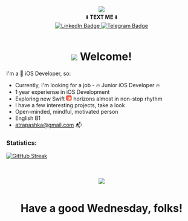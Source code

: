 <div id="header" align="center">
  <img src="https://media.giphy.com/media/JQpOCgnGfb7FCvEVrd/giphy.gif" width="228"/>
  <br align="center">⬇️<b>&nbspTEXT ME&nbsp</b>⬇️</br>
  <div id="badges">
  <a href="https://www.linkedin.com/in/atrapashkadevswift/">
    <img src="https://img.shields.io/badge/LinkedIn-blue?style=for-the-badge&logo=linkedin&logoColor=white" alt="LinkedIn Badge"/>
  </a>
  <a href="https://www.t.me/atrapashka">
    <img src="https://img.shields.io/badge/Telegram-blue?style=for-the-badge&logo=telegram&logoColor=white" alt="Telegram Badge"/>
  </a>
</div>
  <img src="https://komarev.com/ghpvc/?username=atrapashka&style=flat-square&color=blue" alt=""/>
</div>

<h1 align="center">
  <img src="https://media.giphy.com/media/hvRJCLFzcasrR4ia7z/giphy.gif" width="30px"/>
  Welcome!
</h1>

I'm a 📱 iOS Developer, so:
- Currently, I'm looking for a job - 🔥 Junior iOS Developer 🔥
- 1 year experiense in iOS Development
- Exploring new Swift <img src="https://github.com/devicons/devicon/blob/master/icons/swift/swift-original.svg" width="15"> horizons almost in non-stop rhythm
- I have a few interesting projects, take a look
- Open-minded, mindful, motivated person
- English B1
- atrapashka@gmail.com 📬

### Statistics:
[![GitHub Streak](http://github-readme-streak-stats.herokuapp.com?user=atrapashka&theme=dark&background=000000)](https://git.io/streak-stats)
<h1></h1>
<h1 align="center">
  <img src="https://media.giphy.com/media/1n3LPr8tsptiIaFUhF/giphy.gif" width="100"/>
</h1>
<h1 align="center">
  Have a good Wednesday, folks!
</h1>
